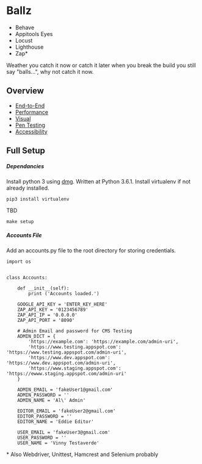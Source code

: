 # Ballz
* Behave
* Appitools Eyes
* Locust
* Lighthouse
* Zap*

Weather you catch it now or catch it later when you break the build you still say "balls...", why not catch it now.

## Overview

* [End-to-End](/e2e)
* [Performance](/perf)
* [Visual](/visual)
* [Pen Testing](/pen)
* [Accessibility](/accessibility)

## Full Setup

##### Dependancies
Install python 3 using [dmg](https://www.python.org/downloads/). Written at Python 3.6.1.
Install virtualenv if not already installed.
```
pip3 install virtualenv
```

TBD
```
make setup
```


##### Accounts File
Add an accounts.py file to the root directory for storing credentials.
```
import os


class Accounts:

    def __init__(self):
        print ('Accounts loaded.')

    GOOGLE_API_KEY = 'ENTER_KEY_HERE'
    ZAP_API_KEY = '0123456789'
    ZAP_API_IP = '0.0.0.0'
    ZAP_API_PORT = '8090'

    # Admin Email and password for CMS Testing
    ADMIN_DICT = {
        'https://example.com': 'https://example.com/admin-uri',
        'https://www.testing.appspot.com': 'https://www.testing.appspot.com/admin-uri',
        'https://www.dev.appspot.com': 'https://www.dev.appspot.com/admin-uri',
        'https://www.staging.appspot.com': 'https://ewww.staging.appspot.com/admin-uri'
    }

    ADMIN_EMAIL = 'fakeUser1@gmail.com'
    ADMIN_PASSWORD = ''
    ADMIN_NAME = 'Al\' Admin'

    EDITOR_EMAIL = 'fakeUser2@gmail.com'
    EDITOR_PASSWORD = ''
    EDITOR_NAME = 'Eddie Editor'

    USER_EMAIL = 'fakeUser3@gmail.com'
    USER_PASSWORD = ''
    USER_NAME = 'Vinny Testaverde'

```


\* Also Webdriver, Unittest, Hamcrest and Selenium probably
